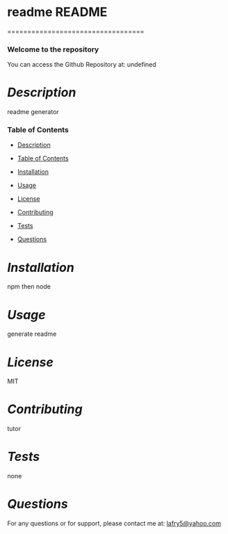 # readme README
==================================

### Welcome to the repository
You can access the Github Repository at: undefined
>
>
# *Description*
readme generator

### Table of Contents
* [Description](#description)
+ [Table of Contents](#table-of-contents)
- [Installation](#installation)
* [Usage](#usage)
+ [License](#license)
- [Contributing](#contributing)
* [Tests](#tests)
+ [Questions](#questions)

# *Installation*
npm then node 

# *Usage*
generate readme

# *License*
MIT

# *Contributing*
tutor

# *Tests*
none

# *Questions*
For any questions or for support, please contact me at:
lafry5@yahoo.com

  